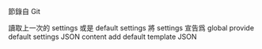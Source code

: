 節錄自 Git

讀取上一次的 settings 或是 default settings
將 settings 宣告爲 global
 provide default settings JSON content
 add default template JSON
